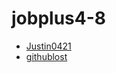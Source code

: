 # jobplus4-8
* [Justin0421](https://github.com/Justin0421)
* [githublost](https://github.com/githublost)
